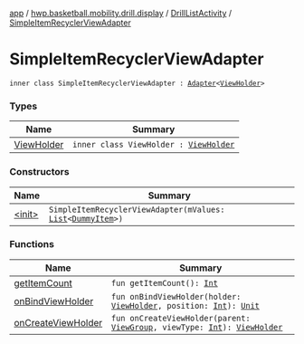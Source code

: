 [app](../../../index.md) / [hwp.basketball.mobility.drill.display](../../index.md) / [DrillListActivity](../index.md) / [SimpleItemRecyclerViewAdapter](.)

# SimpleItemRecyclerViewAdapter

`inner class SimpleItemRecyclerViewAdapter : `[`Adapter`](https://developer.android.com/reference/android/support/v7/widget/RecyclerView/Adapter.html)`<`[`ViewHolder`](-view-holder/index.md)`>`

### Types

| Name | Summary |
|---|---|
| [ViewHolder](-view-holder/index.md) | `inner class ViewHolder : `[`ViewHolder`](https://developer.android.com/reference/android/support/v7/widget/RecyclerView/ViewHolder.html) |

### Constructors

| Name | Summary |
|---|---|
| [&lt;init&gt;](-init-.md) | `SimpleItemRecyclerViewAdapter(mValues: `[`List`](https://kotlinlang.org/api/latest/jvm/stdlib/kotlin.collections/-list/index.html)`<`[`DummyItem`](../../../hwp.basketball.mobility.drill.display.dummy/-dummy-content/-dummy-item/index.md)`>)` |

### Functions

| Name | Summary |
|---|---|
| [getItemCount](get-item-count.md) | `fun getItemCount(): `[`Int`](https://kotlinlang.org/api/latest/jvm/stdlib/kotlin/-int/index.html) |
| [onBindViewHolder](on-bind-view-holder.md) | `fun onBindViewHolder(holder: `[`ViewHolder`](-view-holder/index.md)`, position: `[`Int`](https://kotlinlang.org/api/latest/jvm/stdlib/kotlin/-int/index.html)`): `[`Unit`](https://kotlinlang.org/api/latest/jvm/stdlib/kotlin/-unit/index.html) |
| [onCreateViewHolder](on-create-view-holder.md) | `fun onCreateViewHolder(parent: `[`ViewGroup`](https://developer.android.com/reference/android/view/ViewGroup.html)`, viewType: `[`Int`](https://kotlinlang.org/api/latest/jvm/stdlib/kotlin/-int/index.html)`): `[`ViewHolder`](-view-holder/index.md) |
